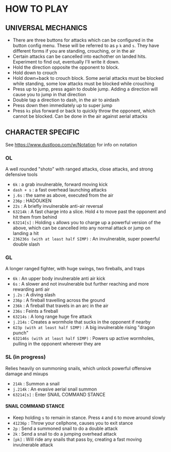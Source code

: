 # HOW TO PLAY

## UNIVERSAL MECHANICS
- There are three buttons for attacks which can be configured in the button config menu.  These will be referred to as `p` `k` and `s`.  They have different forms if you are standing, crouching, or in the air
- Certain attacks can be cancelled into eachother on landed hits.  Experiment to find out, eventually I'll write it down.
- Hold the direction opposite the opponent to block.
- Hold down to crouch 
- Hold down+back to crouch block.  Some aerial attacks must be blocked while standing, some low attacks must be blocked while crouching
- Press up to jump, press again to double jump.  Adding a direction will cause you to jump in that direction
- Double tap a direction to dash, in the air to airdash
- Press down then immediately up to super jump
- Press `ks` plus forward or back to quickly throw the opponent, which cannot be blocked.  Can be done in the air against aerial attacks

## CHARACTER SPECIFIC
See https://www.dustloop.com/w/Notation for info on notation

### OL
A well rounded "shoto" with ranged attacks, close attacks, and strong defensive tools

- `6k` : a grab invulnerable, forward moving kick
- `dash + s` : a fast overhead launching attacks
- `j.6s` : the same as above, executed from the air
- `236p` : HADOUKEN
- `22s` : A briefly invulnerable anti-air reversal
- `63214k` : A fast charge into a slice.  Hold `4` to move past the opponent and hit them from behind
- `63214[s]` : Holding `s` allows you to charge up a powerful version of the above, which can be cancelled into any normal attack or jump on landing a hit
- `236236s (with at least half SIMP)` :  An invulnerable, super powerful double slash

### GL
A longer ranged fighter, with huge swings, two fireballs, and traps

- `6k` : An upper body invulnerable anti air kick
- `6s` : A slower and not invulnerable but further reaching and more rewarding anti air
- `j.2s` : A diving slash
- `236p` : A fireball travelling across the ground
- `236k` : A fireball that travels in an arc in the air
- `236s` : Feints a fireball
- `63214s` : A long range huge fire attack
- `j.214s` : Creates a wormhole that sucks in the opponent if nearby
- `623p (with at least half SIMP)` : A big invulnerable rising "dragon punch"
- `632146s (with at least half SIMP)` : Powers up active wormholes, pulling in the opponent wherever they are

### SL (in progress)
Relies heavily on summoning snails, which unlock powerful offensive damage and mixups

- `214k` : Summon a snail
- `j.214k` : An evasive aerial snail summon
- `63214[s]` : Enter SNAIL COMMAND STANCE
#### SNAIL COMMAND STANCE
- Keep holding `s` to remain in stance.  Press `4` and `6` to move around slowly
- `41236p` : Throw your cellphone, causes you to exit stance
- `2p` : Send a summoned snail to do a double attack
- `2k` : Send a snail to do a jumping overhead attack
- `[pk]` : Will ride any snails that pass by, creating a fast moving invulnerable attack

